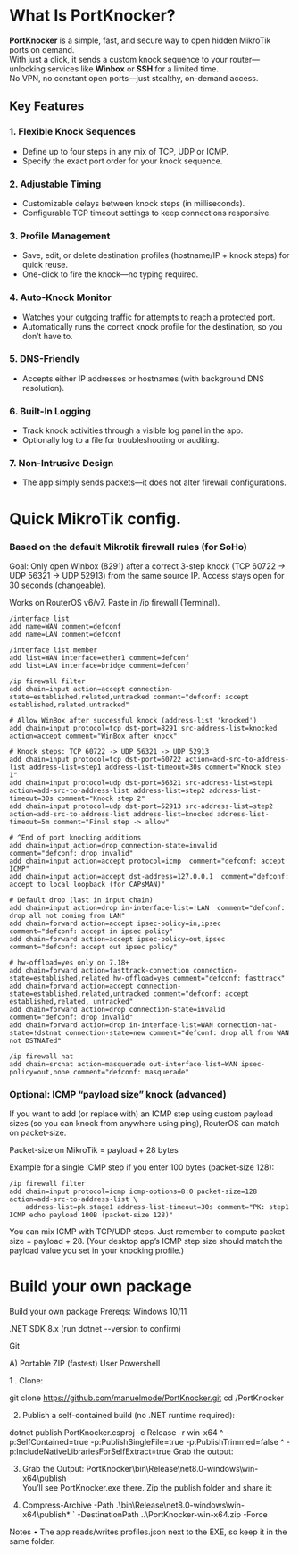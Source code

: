 # What Is PortKnocker?
**PortKnocker** is a simple, fast, and secure way to open hidden MikroTik ports on demand.  
With just a click, it sends a custom knock sequence to your router—unlocking services like **Winbox** or **SSH** for a limited time.  
No VPN, no constant open ports—just stealthy, on-demand access.

## Key Features

### 1. Flexible Knock Sequences
- Define up to four steps in any mix of TCP, UDP or ICMP.  
- Specify the exact port order for your knock sequence.  

### 2. Adjustable Timing
- Customizable delays between knock steps (in milliseconds).  
- Configurable TCP timeout settings to keep connections responsive.  

### 3. Profile Management
- Save, edit, or delete destination profiles (hostname/IP + knock steps) for quick reuse.  
- One-click to fire the knock—no typing required.  

### 4. Auto-Knock Monitor
- Watches your outgoing traffic for attempts to reach a protected port.  
- Automatically runs the correct knock profile for the destination, so you don’t have to.  

### 5. DNS-Friendly
- Accepts either IP addresses or hostnames (with background DNS resolution).  

### 6. Built-In Logging
- Track knock activities through a visible log panel in the app.  
- Optionally log to a file for troubleshooting or auditing.  

### 7. Non-Intrusive Design
- The app simply sends packets—it does not alter firewall configurations.  



# Quick MikroTik config. 
### Based on the default Mikrotik firewall rules (for SoHo)

Goal: Only open Winbox (8291) after a correct 3-step knock (TCP 60722 → UDP 56321 → UDP 52913) from the same source IP. Access stays open for 30 seconds (changeable).

Works on RouterOS v6/v7. Paste in /ip firewall (Terminal).

```
/interface list
add name=WAN comment=defconf
add name=LAN comment=defconf

/interface list member
add list=WAN interface=ether1 comment=defconf
add list=LAN interface=bridge comment=defconf

/ip firewall filter
add chain=input action=accept connection-state=established,related,untracked comment="defconf: accept established,related,untracked"

# Allow WinBox after successful knock (address-list 'knocked')
add chain=input protocol=tcp dst-port=8291 src-address-list=knocked action=accept comment="WinBox after knock"

# Knock steps: TCP 60722 -> UDP 56321 -> UDP 52913
add chain=input protocol=tcp dst-port=60722 action=add-src-to-address-list address-list=step1 address-list-timeout=30s comment="Knock step 1"
add chain=input protocol=udp dst-port=56321 src-address-list=step1 action=add-src-to-address-list address-list=step2 address-list-timeout=30s comment="Knock step 2"
add chain=input protocol=udp dst-port=52913 src-address-list=step2 action=add-src-to-address-list address-list=knocked address-list-timeout=5m comment="Final step -> allow"

# ^End of port knocking additions
add chain=input action=drop connection-state=invalid  comment="defconf: drop invalid"
add chain=input action=accept protocol=icmp  comment="defconf: accept ICMP"
add chain=input action=accept dst-address=127.0.0.1  comment="defconf: accept to local loopback (for CAPsMAN)"

# Default drop (last in input chain)
add chain=input action=drop in-interface-list=!LAN  comment="defconf: drop all not coming from LAN"
add chain=forward action=accept ipsec-policy=in,ipsec  comment="defconf: accept in ipsec policy"
add chain=forward action=accept ipsec-policy=out,ipsec  comment="defconf: accept out ipsec policy"

# hw-offload=yes only on 7.18+
add chain=forward action=fasttrack-connection connection-state=established,related hw-offload=yes comment="defconf: fasttrack"
add chain=forward action=accept connection-state=established,related,untracked comment="defconf: accept established,related, untracked"
add chain=forward action=drop connection-state=invalid  comment="defconf: drop invalid"
add chain=forward action=drop in-interface-list=WAN connection-nat-state=!dstnat connection-state=new comment="defconf: drop all from WAN not DSTNATed"

/ip firewall nat
add chain=srcnat action=masquerade out-interface-list=WAN ipsec-policy=out,none comment="defconf: masquerade"
```

### Optional: ICMP “payload size” knock (advanced)

If you want to add (or replace with) an ICMP step using custom payload sizes (so you can knock from anywhere using ping), RouterOS can match on packet-size.

Packet-size on MikroTik = payload + 28 bytes

Example for a single ICMP step if you enter 100 bytes (packet-size 128):

```
/ip firewall filter
add chain=input protocol=icmp icmp-options=8:0 packet-size=128 action=add-src-to-address-list \
    address-list=pk.stage1 address-list-timeout=30s comment="PK: step1 ICMP echo payload 100B (packet-size 128)"
```
You can mix ICMP with TCP/UDP steps. Just remember to compute packet-size = payload + 28.
(Your desktop app’s ICMP step size should match the payload value you set in your knocking profile.)


# Build your own package


Build your own package
Prereqs: Windows 10/11

.NET SDK 8.x (run dotnet --version to confirm)

Git

A) Portable ZIP (fastest) User Powershell

1 . Clone:

git clone https://github.com/manuelmode/PortKnocker.git
cd <repo>/PortKnocker

2. Publish a self-contained build (no .NET runtime required): 

dotnet publish PortKnocker.csproj -c Release -r win-x64 ^
  -p:SelfContained=true -p:PublishSingleFile=true -p:PublishTrimmed=false ^
  -p:IncludeNativeLibrariesForSelfExtract=true
Grab the output:

3. Grab the Output:
PortKnocker\bin\Release\net8.0-windows\win-x64\publish\
You’ll see PortKnocker.exe there. Zip the publish folder and share it:


4. Compress-Archive -Path .\bin\Release\net8.0-windows\win-x64\publish\* `
  -DestinationPath ..\PortKnocker-win-x64.zip -Force
  
Notes
• The app reads/writes profiles.json next to the EXE, so keep it in the same folder.


